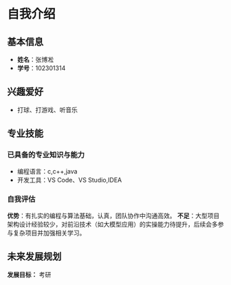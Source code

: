 # 自我介绍

## 基本信息

- **姓名**：张博凇
- **学号**：102301314

## 兴趣爱好

- 打球、打游戏、听音乐

## 专业技能

### 已具备的专业知识与能力
- 编程语言：c,c++,java
- 开发工具：VS Code、VS Studio,IDEA

### 自我评估
**优势**：有扎实的编程与算法基础，认真，团队协作中沟通高效。
**不足**：大型项目架构设计经验较少，对前沿技术（如大模型应用）的实操能力待提升，后续会多参与复杂项目并加强相关学习。

## 未来发展规划

**发展目标：** 考研
